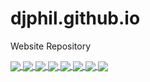 # djphil.github.io
Website Repository

<a href="#">
    <img align="center" src="https://github-readme-stats.vercel.app/api/pin/?username=djphil&repo=osregister" />
</a>
<a href="#">
    <img align="center" src="https://github-readme-stats.vercel.app/api/pin/?username=djphil&repo=osguide" />
</a>

<a href="#">
    <img align="center" src="https://github-readme-stats.vercel.app/api/pin/?username=djphil&repo=osloginscreen" />
</a>
<a href="#">
    <img align="center" src="https://github-readme-stats.vercel.app/api/pin/?username=djphil&repo=osquickmap" />
</a>

<a href="#">
    <img align="center" src="https://github-readme-stats.vercel.app/api/pin/?username=djphil&repo=oscalendar" />
</a>
<a href="#">
    <img align="center" src="https://github-readme-stats.vercel.app/api/pin/?username=djphil&repo=osvisitors" />
</a>

<a href="#">
    <img align="center" src="https://github-readme-stats.vercel.app/api/pin/?username=djphil&repo=ospartner" />
</a>
<a href="#">
    <img align="center" src="https://github-readme-stats.vercel.app/api/pin/?username=djphil&repo=osofflineim" />
</a>
